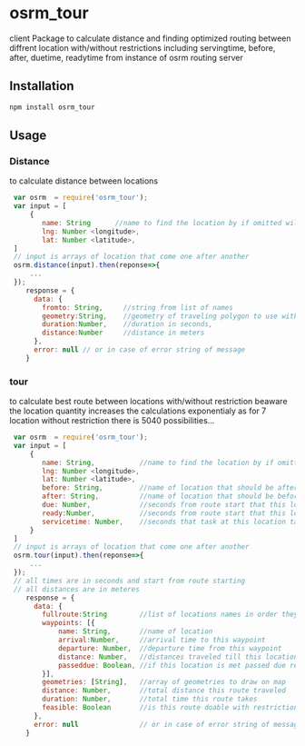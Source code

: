 # osrm_tour

client Package to calculate distance and
finding optimized routing between diffrent location with/without restrictions
including servingtime, before, after, duetime, readytime from instance of osrm routing server

## Installation

```bash
npm install osrm_tour
```

## Usage

### Distance

to calculate distance between locations

```javaScript
 var osrm  = require('osrm_tour');
 var input = [
     {
        name: String      //name to find the location by if omitted will be loc_1 to loc_n
        lng: Number <longitude>,
        lat: Number <latitude>,
 ]
 // input is arrays of location that come one after another
 osrm.distance(input).then(reponse=>{
     ...
 });
    response = {
      data: {
        fromto: String,     //string from list of names
        geometry:String,    //geometry of traveling polygon to use with you map,
        duration:Number,    //duration in seconds,
        distance:Number     //distance in meters
      },
      error: null // or in case of error string of message
    }
```

### tour

to calculate best route between locations with/without restriction
beaware the location quantity increases the calculations exponentialy
as for 7 location without restriction there is 5040 possibilities...

```javaScript
 var osrm  = require('osrm_tour');
 var input = [
     {
        name: String,           //name to find the location by if omitted will be loc_1 to loc_n
        lng: Number <longitude>,
        lat: Number <latitude>,
        before: String,         //name of location that should be after this location,
        after: String,          //name of location that should be before this location,
        due: Number,            //seconds from route start that this location should be met before,
        ready:Number,           //seconds from route start that this location should be met',
        servicetime: Number,    //seconds that task at this location takes',
     }
 ]
 // input is arrays of location that come one after another
 osrm.tour(input).then(reponse=>{
     ...
 });
 // all times are in seconds and start from route starting
 // all distances are in meteres
    response = {
      data: {
        fullroute:String        //list of locations names in order they are met
        waypoints: [{
            name: String,       //name of location
            arrival:Number,     //arrival time to this waypoint
            departure: Number,  //departure time from this waypoint
            distance: Number,   //distances traveled till this location
            passeddue: Boolean, //if this location is met passed due restriction
        }],
        geometries: [String],   //array of geometries to draw on map
        distance: Number,       //total distance this route traveled
        duration: Number,       //total time this route takes
        feasible: Boolean       //is this route doable with restrictions or not
      },
      error: null               // or in case of error string of message
    }

```
